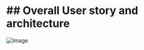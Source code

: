 # ## Overall User story and architecture
![Image](https://github.com/Machu-Pichu/Top-Level/blob/master/Bootcamp/ETHOnline/20200922%20Hackathon-overall%20userstory.png)
